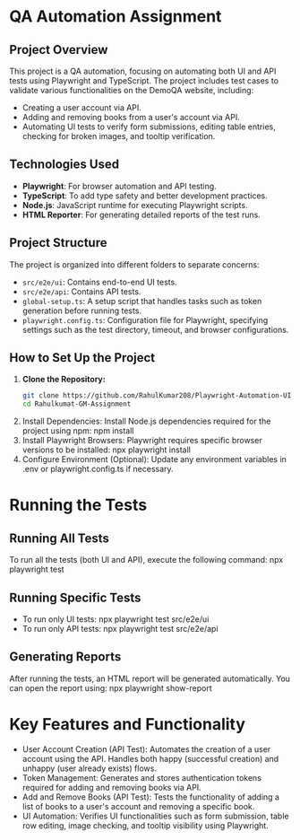 # QA Automation Assignment

## Project Overview

This project is a QA automation, focusing on automating both UI and API tests using Playwright and TypeScript. The project includes test cases to validate various functionalities on the DemoQA website, including:

- Creating a user account via API.
- Adding and removing books from a user's account via API.
- Automating UI tests to verify form submissions, editing table entries, checking for broken images, and tooltip verification.

## Technologies Used

- **Playwright**: For browser automation and API testing.
- **TypeScript**: To add type safety and better development practices.
- **Node.js**: JavaScript runtime for executing Playwright scripts.
- **HTML Reporter**: For generating detailed reports of the test runs.

## Project Structure

The project is organized into different folders to separate concerns:

- `src/e2e/ui`: Contains end-to-end UI tests.
- `src/e2e/api`: Contains API tests.
- `global-setup.ts`: A setup script that handles tasks such as token generation before running tests.
- `playwright.config.ts`: Configuration file for Playwright, specifying settings such as the test directory, timeout, and browser configurations.

## How to Set Up the Project

1. **Clone the Repository:**
   ```bash
   git clone https://github.com/RahulKumar208/Playwright-Automation-UI-and-API-Tests-with-TypeScript.git
   cd Rahulkumat-GM-Assignment
2. Install Dependencies: Install Node.js dependencies required for the project using npm:  npm install
3. Install Playwright Browsers: Playwright requires specific browser versions to be installed:  npx playwright install
4. Configure Environment (Optional): Update any environment variables in .env or playwright.config.ts if necessary.

# Running the Tests
## Running All Tests
To run all the tests (both UI and API), execute the following command: npx playwright test

## Running Specific Tests
- To run only UI tests:
  npx playwright test src/e2e/ui
- To run only API tests:
  npx playwright test src/e2e/api

## Generating Reports
After running the tests, an HTML report will be generated automatically. You can open the report using: 
npx playwright show-report


# Key Features and Functionality
- User Account Creation (API Test): Automates the creation of a user account using the API. Handles both happy (successful creation) and unhappy (user already exists) flows.
- Token Management: Generates and stores authentication tokens required for adding and removing books via API.
- Add and Remove Books (API Test): Tests the functionality of adding a list of books to a user's account and removing a specific book.
- UI Automation: Verifies UI functionalities such as form submission, table row editing, image checking, and tooltip visibility using Playwright.




